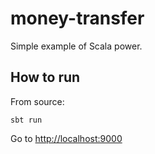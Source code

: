 # money-transfer
Simple example of Scala power.

## How to run
From source:
```
sbt run
```
Go to [http://localhost:9000](http://localhost:9000)


